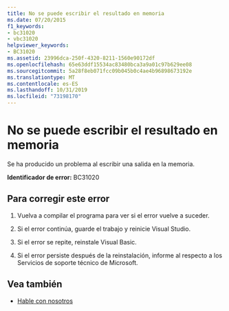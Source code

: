 ```yaml
---
title: No se puede escribir el resultado en memoria
ms.date: 07/20/2015
f1_keywords:
- bc31020
- vbc31020
helpviewer_keywords:
- BC31020
ms.assetid: 23996dca-250f-4320-8211-1560e90172df
ms.openlocfilehash: 65e63ddf15534ac83480bca3a9a01c97b629ee08
ms.sourcegitcommit: 5a28f8eb071fcc09b045b0c4ae4b96898673192e
ms.translationtype: MT
ms.contentlocale: es-ES
ms.lasthandoff: 10/31/2019
ms.locfileid: "73198170"
---
```

# <a name="unable-to-write-output-to-memory"></a>No se puede escribir el resultado en memoria
Se ha producido un problema al escribir una salida en la memoria.  
  
 **Identificador de error:** BC31020  
  
## <a name="to-correct-this-error"></a>Para corregir este error  
  
1. Vuelva a compilar el programa para ver si el error vuelve a suceder.  
  
2. Si el error continúa, guarde el trabajo y reinicie Visual Studio.  
  
3. Si el error se repite, reinstale Visual Basic.  
  
4. Si el error persiste después de la reinstalación, informe al respecto a los Servicios de soporte técnico de Microsoft.  
  
## <a name="see-also"></a>Vea también

- [Hable con nosotros](/visualstudio/ide/feedback-options)
